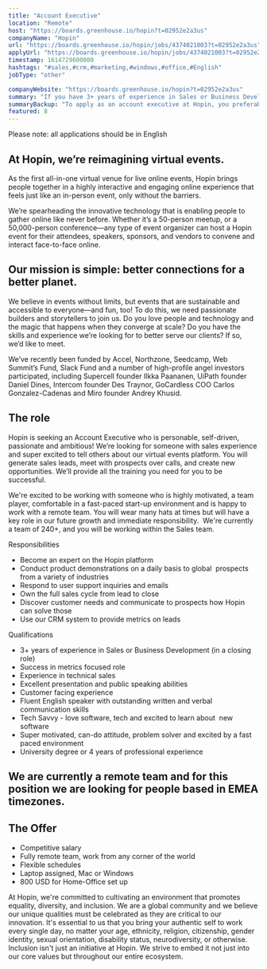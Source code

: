 ```yaml
---
title: "Account Executive"
location: "Remote"
host: "https://boards.greenhouse.io/hopin?t=02952e2a3us"
companyName: "Hopin"
url: "https://boards.greenhouse.io/hopin/jobs/4374021003?t=02952e2a3us"
applyUrl: "https://boards.greenhouse.io/hopin/jobs/4374021003?t=02952e2a3us#app"
timestamp: 1614729600000
hashtags: "#sales,#crm,#marketing,#windows,#office,#English"
jobType: "other"

companyWebsite: "https://boards.greenhouse.io/hopin?t=02952e2a3us"
summary: "If you have 3+ years of experience in Sales or Business Development, Hopin is looking for someone with your skillset."
summaryBackup: "To apply as an account executive at Hopin, you preferably need to have some knowledge of: #sales, #windows, #crm."
featured: 8
---
```


Please note: all applications should be in English

## At Hopin, we’re reimagining virtual events.

As the first all-in-one virtual venue for live online events, Hopin brings people together in a highly interactive and engaging online experience that feels just like an in-person event, only without the barriers.

We’re spearheading the innovative technology that is enabling people to gather online like never before. Whether it’s a 50-person meetup, or a 50,000-person conference—any type of event organizer can host a Hopin event for their attendees, speakers, sponsors, and vendors to convene and interact face-to-face online.

## Our mission is simple: better connections for a better planet.

We believe in events without limits, but events that are sustainable and accessible to everyone—and fun, too! To do this, we need passionate builders and storytellers to join us. Do you love people and technology and the magic that happens when they converge at scale? Do you have the skills and experience we’re looking for to better serve our clients? If so, we’d like to meet.

We’ve recently been funded by Accel, Northzone, Seedcamp, Web Summit’s Fund, Slack Fund and a number of high-profile angel investors participated, including Supercell founder Ilkka Paananen, UiPath founder Daniel Dines, Intercom founder Des Traynor, GoCardless COO Carlos Gonzalez-Cadenas and Miro founder Andrey Khusid.

## The role

Hopin is seeking an Account Executive who is personable, self-driven, passionate and ambitious! We’re looking for someone with sales experience and super excited to tell others about our virtual events platform. You will generate sales leads, meet with prospects over calls, and create new opportunities. We’ll provide all the training you need for you to be successful. 

We're excited to be working with someone who is highly motivated, a team player, comfortable in a fast-paced start-up environment and is happy to work with a remote team. You will wear many hats at times but will have a key role in our future growth and immediate responsibility.  We're currently a team of 240+, and you will be working within the Sales team.

Responsibilities

*   Become an expert on the Hopin platform
*   Conduct product demonstrations on a daily basis to global  prospects from a variety of industries
*   Respond to user support inquiries and emails 
*   Own the full sales cycle from lead to close 
*   Discover customer needs and communicate to prospects how Hopin can solve those 
*   Use our CRM system to provide metrics on leads

Qualifications

*   3+ years of experience in Sales or Business Development (in a closing role)
*   Success in metrics focused role
*   Experience in technical sales 
*   Excellent presentation and public speaking abilities 
*   Customer facing experience 
*   Fluent English speaker with outstanding written and verbal communication skills
*   Tech Savvy - love software, tech and excited to learn about  new software 
*   Super motivated, can-do attitude, problem solver and excited by a fast paced environment 
*   University degree or 4 years of professional experience

## We are currently a remote team and for this position we are looking for people based in EMEA timezones.

## The Offer 

*   Competitive salary
*   Fully remote team, work from any corner of the world
*   Flexible schedules
*   Laptop assigned, Mac or Windows             
*   800 USD for Home-Office set up

At Hopin, we're committed to cultivating an environment that promotes equality, diversity, and inclusion. We are a global community and we believe our unique qualities must be celebrated as they are critical to our innovation. It's essential to us that you bring your authentic self to work every single day, no matter your age, ethnicity, religion, citizenship, gender identity, sexual orientation, disability status, neurodiversity, or otherwise. Inclusion isn't just an initiative at Hopin. We strive to embed it not just into our core values but throughout our entire ecosystem.

